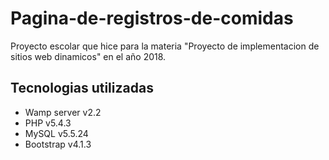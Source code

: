 # Pagina-de-registros-de-comidas
Proyecto escolar que hice para la materia "Proyecto de implementacion de sitios web dinamicos" en el año 2018.

## Tecnologias utilizadas
* Wamp server v2.2
* PHP v5.4.3
* MySQL v5.5.24
* Bootstrap v4.1.3
